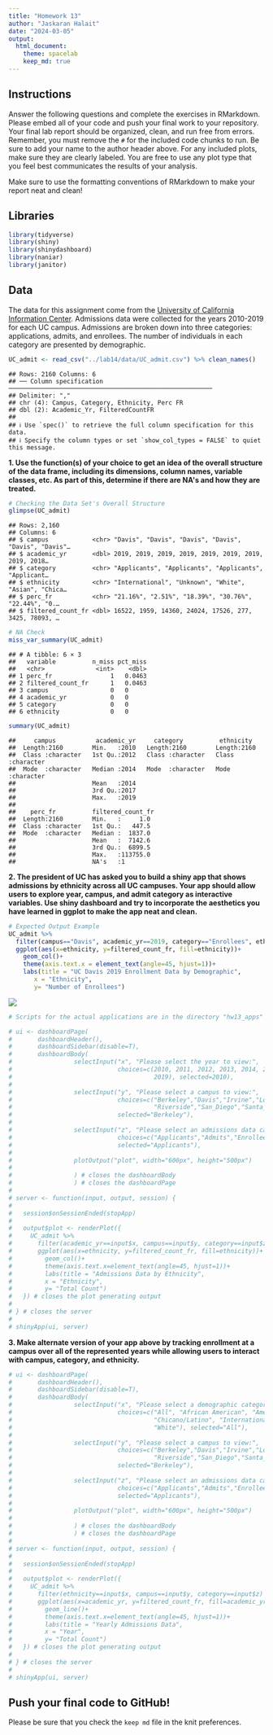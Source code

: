 ```yaml
---
title: "Homework 13"
author: "Jaskaran Halait"
date: "2024-03-05"
output:
  html_document: 
    theme: spacelab
    keep_md: true
---
```




## Instructions
Answer the following questions and complete the exercises in RMarkdown. Please embed all of your code and push your final work to your repository. Your final lab report should be organized, clean, and run free from errors. Remember, you must remove the `#` for the included code chunks to run. Be sure to add your name to the author header above. For any included plots, make sure they are clearly labeled. You are free to use any plot type that you feel best communicates the results of your analysis.  

Make sure to use the formatting conventions of RMarkdown to make your report neat and clean!  

## Libraries

```r
library(tidyverse)
library(shiny)
library(shinydashboard)
library(naniar)
library(janitor)
```

## Data
The data for this assignment come from the [University of California Information Center](https://www.universityofcalifornia.edu/infocenter). Admissions data were collected for the years 2010-2019 for each UC campus. Admissions are broken down into three categories: applications, admits, and enrollees. The number of individuals in each category are presented by demographic.  

```r
UC_admit <- read_csv("../lab14/data/UC_admit.csv") %>% clean_names()
```

```
## Rows: 2160 Columns: 6
## ── Column specification ────────────────────────────────────────────────────────
## Delimiter: ","
## chr (4): Campus, Category, Ethnicity, Perc FR
## dbl (2): Academic_Yr, FilteredCountFR
## 
## ℹ Use `spec()` to retrieve the full column specification for this data.
## ℹ Specify the column types or set `show_col_types = FALSE` to quiet this message.
```

**1. Use the function(s) of your choice to get an idea of the overall structure of the data frame, including its dimensions, column names, variable classes, etc. As part of this, determine if there are NA's and how they are treated.**  


```r
# Checking the Data Set's Overall Structure
glimpse(UC_admit)
```

```
## Rows: 2,160
## Columns: 6
## $ campus            <chr> "Davis", "Davis", "Davis", "Davis", "Davis", "Davis"…
## $ academic_yr       <dbl> 2019, 2019, 2019, 2019, 2019, 2019, 2019, 2019, 2018…
## $ category          <chr> "Applicants", "Applicants", "Applicants", "Applicant…
## $ ethnicity         <chr> "International", "Unknown", "White", "Asian", "Chica…
## $ perc_fr           <chr> "21.16%", "2.51%", "18.39%", "30.76%", "22.44%", "0.…
## $ filtered_count_fr <dbl> 16522, 1959, 14360, 24024, 17526, 277, 3425, 78093, …
```


```r
# NA Check
miss_var_summary(UC_admit)
```

```
## # A tibble: 6 × 3
##   variable          n_miss pct_miss
##   <chr>              <int>    <dbl>
## 1 perc_fr                1   0.0463
## 2 filtered_count_fr      1   0.0463
## 3 campus                 0   0     
## 4 academic_yr            0   0     
## 5 category               0   0     
## 6 ethnicity              0   0
```

```r
summary(UC_admit)
```

```
##     campus           academic_yr     category          ethnicity        
##  Length:2160        Min.   :2010   Length:2160        Length:2160       
##  Class :character   1st Qu.:2012   Class :character   Class :character  
##  Mode  :character   Median :2014   Mode  :character   Mode  :character  
##                     Mean   :2014                                        
##                     3rd Qu.:2017                                        
##                     Max.   :2019                                        
##                                                                         
##    perc_fr          filtered_count_fr 
##  Length:2160        Min.   :     1.0  
##  Class :character   1st Qu.:   447.5  
##  Mode  :character   Median :  1837.0  
##                     Mean   :  7142.6  
##                     3rd Qu.:  6899.5  
##                     Max.   :113755.0  
##                     NA's   :1
```


**2. The president of UC has asked you to build a shiny app that shows admissions by ethnicity across all UC campuses. Your app should allow users to explore year, campus, and admit category as interactive variables. Use shiny dashboard and try to incorporate the aesthetics you have learned in ggplot to make the app neat and clean.**  


```r
# Expected Output Example
UC_admit %>%
  filter(campus=="Davis", academic_yr==2019, category=="Enrollees", ethnicity!="All") %>%
  ggplot(aes(x=ethnicity, y=filtered_count_fr, fill=ethnicity))+
    geom_col()+
    theme(axis.text.x = element_text(angle=45, hjust=1))+
    labs(title = "UC Davis 2019 Enrollment Data by Demographic",
       x = "Ethnicity",
       y= "Number of Enrollees")
```

![](hw13_files/figure-html/unnamed-chunk-5-1.png)<!-- -->

```r
# Scripts for the actual applications are in the directory "hw13_apps"
```


```r
# ui <- dashboardPage(
#       dashboardHeader(),
#       dashboardSidebar(disable=T),
#       dashboardBody(
#                 selectInput("x", "Please select the year to view:",
#                             choices=c(2010, 2011, 2012, 2013, 2014, 2015, 2016, 2017, 2018,
#                                       2019), selected=2010),
#                 
#                 selectInput("y", "Please select a campus to view:", 
#                             choices=c("Berkeley","Davis","Irvine","Los_Angeles","Merced",
#                                       "Riverside","San_Diego","Santa_Barbara","Santa_Cruz"), 
#                             selected="Berkeley"),
#                 
#                 selectInput("z", "Please select an admissions data category:",
#                             choices=c("Applicants","Admits","Enrollees"),
#                             selected="Applicants"),
#                 
#                 plotOutput("plot", width="600px", height="500px")
#                 
#                 ) # closes the dashboardBody
#                 ) # closes the dashboardPage
# 
# server <- function(input, output, session) {
#   
#   session$onSessionEnded(stopApp)
#   
#   output$plot <- renderPlot({
#     UC_admit %>%
#       filter(academic_yr==input$x, campus==input$y, category==input$z, ethnicity!="All") %>%
#       ggplot(aes(x=ethnicity, y=filtered_count_fr, fill=ethnicity))+
#         geom_col()+
#         theme(axis.text.x=element_text(angle=45, hjust=1))+
#         labs(title = "Admissions Data by Ethnicity",
#         x = "Ethnicity",
#         y= "Total Count")
#   }) # closes the plot generating output
#   
# } # closes the server
# 
# shinyApp(ui, server)
```

**3. Make alternate version of your app above by tracking enrollment at a campus over all of the represented years while allowing users to interact with campus, category, and ethnicity.**


```r
# ui <- dashboardPage(
#       dashboardHeader(),
#       dashboardSidebar(disable=T),
#       dashboardBody(
#                 selectInput("x", "Please select a demographic category to view:",
#                             choices=c("All", "African American", "American Indian", "Asian",
#                                       "Chicano/Latino", "International", "Unknown", 
#                                       "White"), selected="All"),
#                 
#                 selectInput("y", "Please select a campus to view:", 
#                             choices=c("Berkeley","Davis","Irvine","Los_Angeles","Merced",
#                                       "Riverside","San_Diego","Santa_Barbara","Santa_Cruz"), 
#                             selected="Berkeley"),
#                 
#                 selectInput("z", "Please select an admissions data category:",
#                             choices=c("Applicants","Admits","Enrollees"),
#                             selected="Applicants"),
#                 
#                 plotOutput("plot", width="600px", height="500px")
#                 
#                 ) # closes the dashboardBody
#                 ) # closes the dashboardPage
# 
# server <- function(input, output, session) {
#   
#   session$onSessionEnded(stopApp)
#   
#   output$plot <- renderPlot({
#     UC_admit %>%
#       filter(ethnicity==input$x, campus==input$y, category==input$z) %>%
#       ggplot(aes(x=academic_yr, y=filtered_count_fr, fill=academic_yr))+
#         geom_line()+
#         theme(axis.text.x=element_text(angle=45, hjust=1))+
#         labs(title = "Yearly Admissions Data",
#         x = "Year",
#         y= "Total Count")
#   }) # closes the plot generating output
#   
# } # closes the server
# 
# shinyApp(ui, server)
```

## Push your final code to GitHub!
Please be sure that you check the `keep md` file in the knit preferences. 
